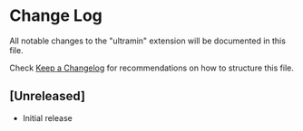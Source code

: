 # Change Log
All notable changes to the "ultramin" extension will be documented in this file.

Check [Keep a Changelog](http://keepachangelog.com/) for recommendations on how to structure this file.

## [Unreleased]
- Initial release
